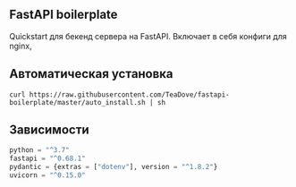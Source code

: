 ## FastAPI boilerplate
Quickstart для бекенд сервера на FastAPI. Включает в себя конфиги для nginx, 

## Автоматическая установка
`curl https://raw.githubusercontent.com/TeaDove/fastapi-boilerplate/master/auto_install.sh | sh`

## Зависимости
```python
python = "^3.7"
fastapi = "^0.68.1"
pydantic = {extras = ["dotenv"], version = "^1.8.2"}
uvicorn = "^0.15.0"
```